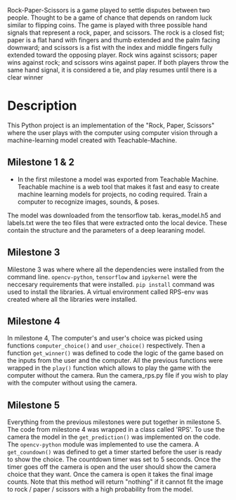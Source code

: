Rock-Paper-Scissors is a game played to settle disputes between two people. Thought to be a game of chance that depends on random luck similar to flipping coins. The game is played with three possible hand signals that represent a rock, paper, and scissors. The rock is a closed fist; paper is a flat hand with fingers and thumb extended and the palm facing downward; and scissors is a fist with the index and middle fingers fully extended toward the opposing player. Rock wins against scissors; paper wins against rock; and scissors wins against paper. If both players throw the same hand signal, it is considered a tie, and play resumes until there is a clear winner

# Description

This Python project is an implementation of the "Rock, Paper, Scissors" where the user plays with the computer using computer vision through a machine-learning model created with Teachable-Machine.

## Milestone 1 & 2

- In the first milestone a model was exported from Teachable Machine. Teachable machine is a web tool that makes it fast and easy to create machine learning models for projects, no coding required. Train a computer to recognize images, sounds, & poses.

The model was downloaded from the tensorflow tab. keras_model.h5 and labels.txt were the teo files that were extracted onto the local device. These contain the structure and the parameters of a deep learaning model.

## Milestone 3 
Milestone 3 was where where all the dependencies were installed from the command line. ```opencv-python```, ```tensorflow``` and ```ipykernel``` were the neccesary requirements that were installed. ```pip install``` command was used to install the libraries. A virtual environment called RPS-env was created where all the libraries were installed.

## Milestone 4
In milestone 4, The computer's and user's choice was picked using functions ```computer_choice()``` and ```user_choice()``` respectively. Then a function ```get_winner()``` was defined to code the logic of the game based on the inputs from the user and the computer. All the previous functions were wrapped in the ```play()``` function which allows to play the game with the computer without the camera. Run the camera_rps.py file if you wish to play with the computer without using the camera. 

## Milestone 5
Everything from the previous milestones were put together in milestone 5. The code from milestone 4 was wrapped in a class called 'RPS'. To use the camera the model in the ```get_prediction()``` was implemented on the code. The ```opencv-python``` module was implemented to use the camera. A ```get_coundown()``` was defined to get a timer started before the user is ready to show the choice. The countdown timer was set to 5 seconds. Once the timer goes off the camera is open and the user should show the camera choice that they want. Once the camera is open it takes the final image counts. Note that this method will return "nothing" if it cannot fit the image to rock / paper / scissors with a high probability from the model. 